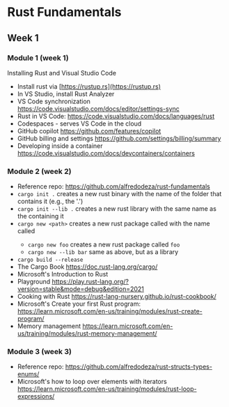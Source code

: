 # Rust Fundamentals

## Week 1

### Module 1 (week 1)

Installing Rust and Visual Studio Code

* Install rust via [https://rustup.rs](https://rustup.rs)
* In VS Studio, install Rust Analyzer
* VS Code synchronization https://code.visualstudio.com/docs/editor/settings-sync
* Rust in VS Code: https://code.visualstudio.com/docs/languages/rust
* Codespaces - serves VS Code in the cloud
* GitHub copilot https://github.com/features/copilot
* GitHub billing and settings https://github.com/settings/billing/summary
* Developing inside a container https://code.visualstudio.com/docs/devcontainers/containers

### Module 2 (week 2)

* Reference repo: https://github.com/alfredodeza/rust-fundamentals
* `cargo init .` creates a new rust binary with the name of the folder that contains it (e.g., the '.')
* `cargo init --lib .` creates a new rust library with the same name as the containing it
* `cargo new <path>` creates a new rust package called with the name called <path>
  * `cargo new foo` creates a new rust package called `foo`
  * `cargo new --lib bar` same as above, but as a library
* `cargo build --release`
* The Cargo Book https://doc.rust-lang.org/cargo/
* Microsoft's Introduction to Rust
* Playground https://play.rust-lang.org/?version=stable&mode=debug&edition=2021
* Cooking with Rust https://rust-lang-nursery.github.io/rust-cookbook/
* Microsoft's Create your first Rust program: https://learn.microsoft.com/en-us/training/modules/rust-create-program/
* Memory management https://learn.microsoft.com/en-us/training/modules/rust-memory-management/


### Module 3 (week 3)

* Reference repo: https://github.com/alfredodeza/rust-structs-types-enums/
* Microsoft's how to loop over elements with iterators https://learn.microsoft.com/en-us/training/modules/rust-loop-expressions/

